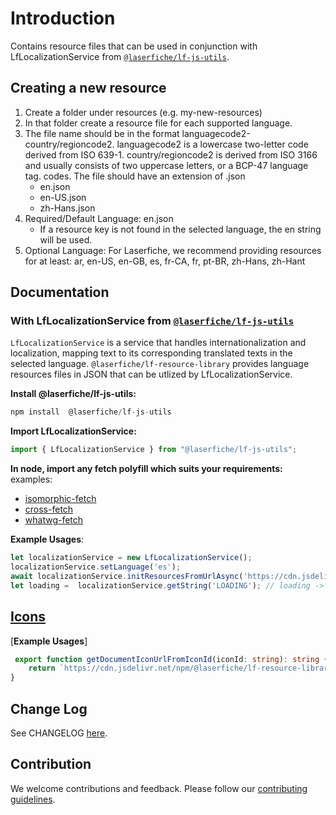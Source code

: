 # Introduction

Contains resource files that can be used in conjunction with LfLocalizationService from [`@laserfiche/lf-js-utils`](https://github.com/Laserfiche/lf-js-utils).

## Creating a new resource

1. Create a folder under resources (e.g. my-new-resources)
2. In that folder create a resource file for each supported language.
3. The file name should be in the format languagecode2-country/regioncode2. languagecode2 is a lowercase two-letter code derived from ISO 639-1. country/regioncode2 is derived from ISO 3166 and usually consists of two uppercase letters, or a BCP-47 language tag. codes. The file should have an extension of .json
   - en.json
   - en-US.json
   - zh-Hans.json
4. Required/Default Language: en.json
   - If a resource key is not found in the selected language, the en string will be used.
5. Optional Language: For Laserfiche, we recommend providing resources for at least: ar, en-US, en-GB, es, fr-CA, fr, pt-BR, zh-Hans, zh-Hant

## Documentation

### With LfLocalizationService from [`@laserfiche/lf-js-utils`](https://github.com/Laserfiche/lf-js-utils)

`LfLocalizationService` is a service that handles internationalization and localization, mapping text to its corresponding translated texts in the selected language. `@laserfiche/lf-resource-library` provides language resources files in JSON that can be utlized by LfLocalizationService.

**Install @laserfiche/lf-js-utils:**

```ts
npm install  @laserfiche/lf-js-utils
```

**Import LfLocalizationService:**

```ts
import { LfLocalizationService } from "@laserfiche/lf-js-utils";
```

**In node, import any fetch polyfill which suits your requirements:**
examples:

- [isomorphic-fetch](https://www.npmjs.com/package/isomorphic-fetch)
- [cross-fetch](https://www.npmjs.com/package/cross-fetch)
- [whatwg-fetch](https://www.npmjs.com/package/whatwg-fetch)

**Example Usages**:

```ts
let localizationService = new LfLocalizationService();
localizationService.setLanguage('es');
await localizationService.initResourcesFromUrlAsync('https://cdn.jsdelivr.net/npm/@laserfiche/lf-resource-library@4.0.0/resources/laserfiche-base');
let loading =  localizationService.getString('LOADING'); // loading -> 'Cargando...'
```

## [Icons](https://github.com/Laserfiche/lf-resource-library/blob/main/resources/icons/document-icons-documentation.md)

[**Example Usages**]

```ts
 export function getDocumentIconUrlFromIconId(iconId: string): string {
    return `https://cdn.jsdelivr.net/npm/@laserfiche/lf-resource-library@4.0.0/resources/icons/document-icons.svg#${iconId}`;
}
```

## Change Log

See CHANGELOG [here](https://github.com/Laserfiche/lf-resource-library/blob/4.x/CHANGELOG.md).

## Contribution

We welcome contributions and feedback. Please follow our [contributing guidelines](https://github.com/Laserfiche/lf-resource-library/blob/main/CONTRIBUTING.md).

